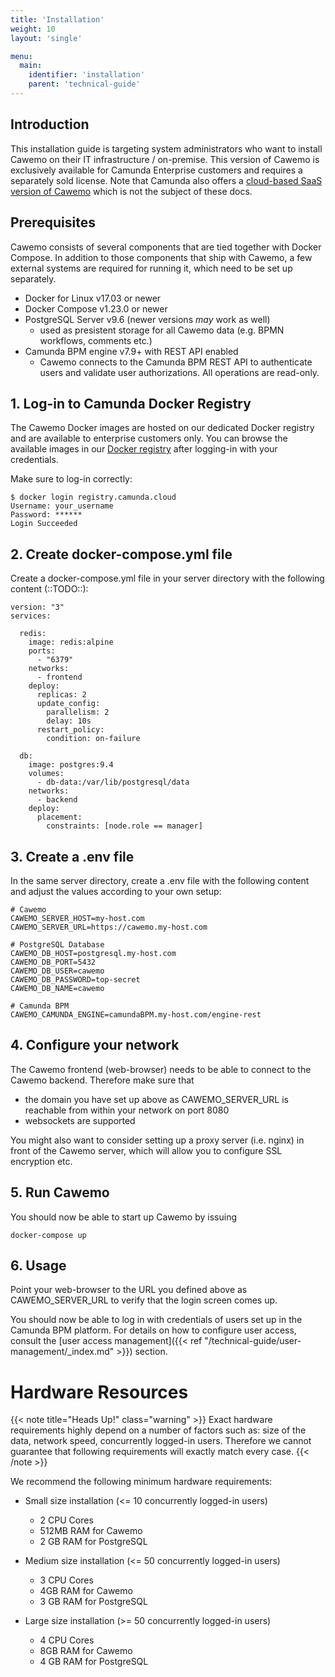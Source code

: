 ```yaml
---
title: 'Installation'
weight: 10
layout: 'single'

menu:
  main:
    identifier: 'installation'
    parent: 'technical-guide'
---
```


## Introduction

This installation guide is targeting system administrators who want to install Cawemo on their IT infrastructure / on-premise. This version of Cawemo is exclusively available for Camunda Enterprise customers and requires a separately sold license. Note that Camunda also offers a [cloud-based SaaS version of Cawemo](http://www.cawemo.com) which is not the subject of these docs.

## Prerequisites

Cawemo consists of several components that are tied together with Docker Compose. In addition to those components that ship with Cawemo, a few external systems are required for running it, which need to be set up separately.

- Docker for Linux v17.03 or newer
- Docker Compose v1.23.0 or newer
- PostgreSQL Server v9.6 (newer versions _may_ work as well)
  - used as presistent storage for all Cawemo data (e.g. BPMN workflows, comments etc.)
- Camunda BPM engine v7.9+ with REST API enabled
  - Cawemo connects to the Camunda BPM REST API to authenticate users and validate user authorizations. All operations are read-only.

## 1. Log-in to Camunda Docker Registry

The Cawemo Docker images are hosted on our dedicated Docker registry and are available to enterprise customers only. You can browse the available images in our [Docker registry](https://repository.camunda.cloud/#browse/search/docker) after logging-in with your credentials.

Make sure to log-in correctly:

```
$ docker login registry.camunda.cloud
Username: your_username
Password: ******
Login Succeeded
```

## 2. Create docker-compose.yml file

Create a docker-compose.yml file in your server directory with the following content (::TODO::):

```
version: "3"
services:

  redis:
    image: redis:alpine
    ports:
      - "6379"
    networks:
      - frontend
    deploy:
      replicas: 2
      update_config:
        parallelism: 2
        delay: 10s
      restart_policy:
        condition: on-failure

  db:
    image: postgres:9.4
    volumes:
      - db-data:/var/lib/postgresql/data
    networks:
      - backend
    deploy:
      placement:
        constraints: [node.role == manager]
```

## 3. Create a .env file

In the same server directory, create a .env file with the following content and adjust the values according to your own setup:

```
# Cawemo
CAWEMO_SERVER_HOST=my-host.com
CAWEMO_SERVER_URL=https://cawemo.my-host.com

# PostgreSQL Database
CAWEMO_DB_HOST=postgresql.my-host.com
CAWEMO_DB_PORT=5432
CAWEMO_DB_USER=cawemo
CAWEMO_DB_PASSWORD=top-secret
CAWEMO_DB_NAME=cawemo

# Camunda BPM
CAWEMO_CAMUNDA_ENGINE=camundaBPM.my-host.com/engine-rest
```

## 4. Configure your network

The Cawemo frontend (web-browser) needs to be able to connect to the Cawemo backend. Therefore make sure that

- the domain you have set up above as CAWEMO_SERVER_URL is reachable from within your network on port 8080
- websockets are supported

You might also want to consider setting up a proxy server (i.e. nginx) in front of the Cawemo server, which will allow you to configure SSL encryption etc.

## 5. Run Cawemo

You should now be able to start up Cawemo by issuing

```
docker-compose up
```

## 6. Usage

Point your web-browser to the URL you defined above as CAWEMO_SERVER_URL to verify that the login screen comes up.

You should now be able to log in with credentials of users set up in the Camunda BPM platform. For details on how to configure user access, consult the [user access management]({{< ref "/technical-guide/user-management/_index.md" >}}) section.

# Hardware Resources

{{< note title="Heads Up!" class="warning" >}}
Exact hardware requirements highly depend on a number of factors such as: size of the data, network speed, concurrently logged-in users. Therefore we cannot guarantee that following requirements will exactly match every case.
{{< /note >}}

We recommend the following minimum hardware requirements:

- Small size installation (<= 10 concurrently logged-in users)

  - 2 CPU Cores
  - 512MB RAM for Cawemo
  - 2 GB RAM for PostgreSQL

- Medium size installation (<= 50 concurrently logged-in users)

  - 3 CPU Cores
  - 4GB RAM for Cawemo
  - 3 GB RAM for PostgreSQL

- Large size installation (>= 50 concurrently logged-in users)
  - 4 CPU Cores
  - 8GB RAM for Cawemo
  - 4 GB RAM for PostgreSQL
